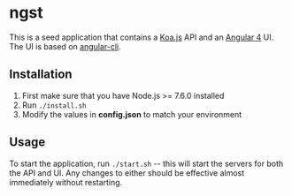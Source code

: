 # ngst

This is a seed application that contains a [Koa.js](http://koajs.com/) API and an [Angular 4](http://angular.io) UI.  The UI is based on [angular-cli](https://github.com/angular/angular-cli).

## Installation

1. First make sure that you have Node.js >= 7.6.0 installed
2. Run `./install.sh`
3. Modify the values in **config.json** to match your environment

## Usage

To start the application, run `./start.sh` -- this will start the servers for both the API and UI. Any changes to either should be effective almost immediately without restarting.